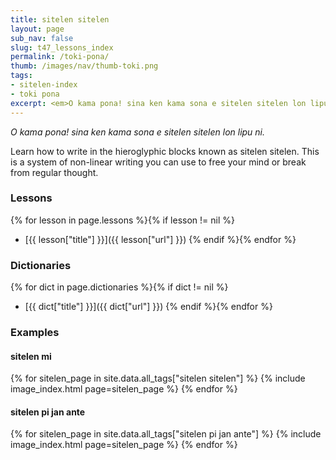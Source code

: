 ```yaml
---
title: sitelen sitelen
layout: page
sub_nav: false
slug: t47_lessons_index
permalink: /toki-pona/
thumb: /images/nav/thumb-toki.png
tags:
- sitelen-index
- toki pona
excerpt: <em>O kama pona! sina ken kama sona e sitelen sitelen lon lipu ni.</em><br><p>Learn how to write in the hieroglyphic blocks known as sitelen sitelen. This is a system of non-linear writing you can use to free your mind or break from regular thought. Here you will find all the lessons for writing toki pona using sitelen sitelen, plus glyph dictionaries and plenty of examples, including sitelen sitelen drawn by others.</p>
---
```


_O kama pona! sina ken kama sona e sitelen sitelen lon lipu ni._

Learn how to write in the hieroglyphic blocks known as sitelen sitelen.  This is a system of non-linear writing you can use to free your mind or break from regular thought.

### Lessons

{% for lesson in page.lessons %}{% if lesson != nil %}
  * [{{ lesson["title"] }}]({{ lesson["url"] }})
{% endif %}{% endfor %}

### Dictionaries

{% for dict in page.dictionaries %}{% if dict != nil %}
  * [{{ dict["title"] }}]({{ dict["url"] }})
{% endif %}{% endfor %}

### Examples


#### sitelen mi

{% for sitelen_page in site.data.all_tags["sitelen sitelen"] %}
  {% include image_index.html page=sitelen_page %}
{% endfor %}

#### sitelen pi jan ante

{% for sitelen_page in site.data.all_tags["sitelen pi jan ante"] %}
  {% include image_index.html page=sitelen_page %}
{% endfor %}
